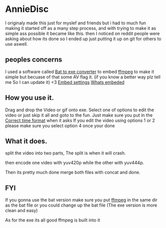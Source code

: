 # AnnieDisc
I originaly made this just for myslef and friends but i had to much fun making it started off as a many step process, and with trying to make it as simple ass possible it became like this. then I noticed on reddit people were asking about how its done so I ended up just putting it up on git for others to use aswell.

## peoples concerns

I used a software called [Bat to exe converter](https://www.majorgeeks.com/files/details/bat_to_exe_converter.html) to embed [ffmpeg](https://github.com/BtbN/FFmpeg-Builds/releases) to make it simple but becuase of that some AV flag it. (if you know a better way plz tell me So I can update it) <3
[Embed settings](https://i.imgur.com/WYOWiOD.png)
[Whats embeded](https://i.imgur.com/x5kq0R7.png)

## How you use it.

Drag and drop the Video or gif onto exe.
Select one of options to edit the video or just skip it all and goto to the fun.
Just make sure you put in the [Correct time format](https://i.imgur.com/S5BHdms.png) when it asks
If you edit the video using options 1 or 2 please make sure you select option 4 once your done

## What it does.

split the video into two parts, The split is when it will crash.

then encode one video with yuv420p while the other with yuv444p.

Then its pretty much done merge both files with concat and done.

## FYI
If you gonna use the bat version make sure you put [ffmpeg](https://github.com/BtbN/FFmpeg-Builds/releases) in the same dir as the bat file or you could change up the bat file (The exe version is more clean and easy)

As for the exe its all good ffmpeg is built into it
